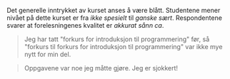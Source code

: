 Det generelle inntrykket av kurset anses å være blått. Studentene mener nivået på dette kurset er fra *ikke spesielt* til *ganske sært*. Respondentene svarer at forelesningenes kvalitet er *akkurat sånn ca*.

> Jeg har tatt "forkurs for introduksjon til programmering" før, så "forkurs til forkurs for introduksjon til programmering" var ikke mye nytt for min del.

> Oppgavene var noe jeg måtte gjøre. Jeg er sjokkert!
